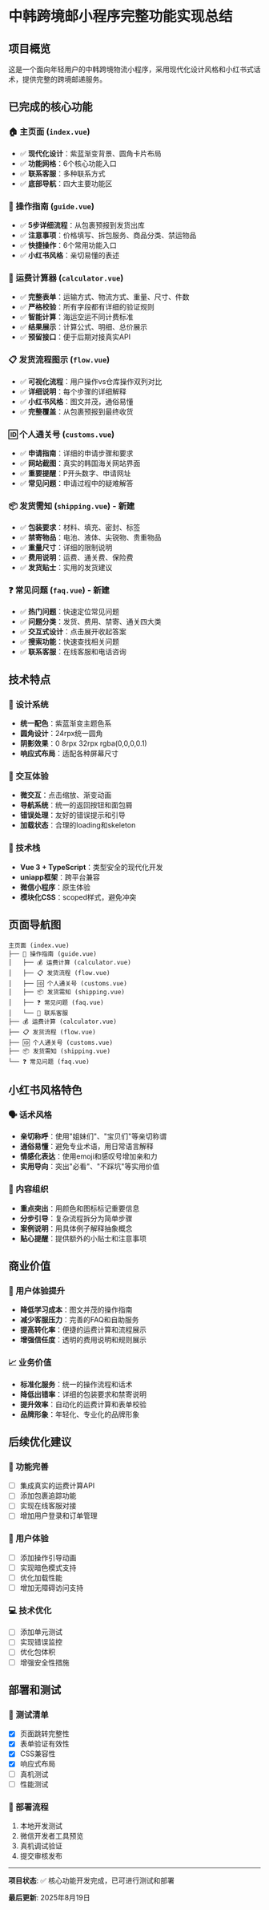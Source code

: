 # 中韩跨境邮小程序完整功能实现总结

## 项目概览
这是一个面向年轻用户的中韩跨境物流小程序，采用现代化设计风格和小红书式话术，提供完整的跨境邮递服务。

## 已完成的核心功能

### 🏠 主页面 (`index.vue`)
- ✅ **现代化设计**：紫蓝渐变背景、圆角卡片布局
- ✅ **功能网格**：6个核心功能入口
- ✅ **联系客服**：多种联系方式
- ✅ **底部导航**：四大主要功能区

### 📖 操作指南 (`guide.vue`)
- ✅ **5步详细流程**：从包裹预报到发货出库
- ✅ **注意事项**：价格填写、拆包服务、商品分类、禁运物品
- ✅ **快捷操作**：6个常用功能入口
- ✅ **小红书风格**：亲切易懂的表述

### 🧮 运费计算器 (`calculator.vue`)
- ✅ **完整表单**：运输方式、物流方式、重量、尺寸、件数
- ✅ **严格校验**：所有字段都有详细的验证规则
- ✅ **智能计算**：海运空运不同计费标准
- ✅ **结果展示**：计算公式、明细、总价展示
- ✅ **预留接口**：便于后期对接真实API

### 📋 发货流程图示 (`flow.vue`)
- ✅ **可视化流程**：用户操作vs仓库操作双列对比
- ✅ **详细说明**：每个步骤的详细解释
- ✅ **小红书风格**：图文并茂，通俗易懂
- ✅ **完整覆盖**：从包裹预报到最终收货

### 🆔 个人通关号 (`customs.vue`)
- ✅ **申请指南**：详细的申请步骤和要求
- ✅ **网站截图**：真实的韩国海关网站界面
- ✅ **重要提醒**：P开头数字、申请网址
- ✅ **常见问题**：申请过程中的疑难解答

### 📦 发货需知 (`shipping.vue`) - 新建
- ✅ **包装要求**：材料、填充、密封、标签
- ✅ **禁寄物品**：电池、液体、尖锐物、贵重物品
- ✅ **重量尺寸**：详细的限制说明
- ✅ **费用说明**：运费、通关费、保险费
- ✅ **发货贴士**：实用的发货建议

### ❓ 常见问题 (`faq.vue`) - 新建
- ✅ **热门问题**：快速定位常见问题
- ✅ **问题分类**：发货、费用、禁寄、通关四大类
- ✅ **交互式设计**：点击展开收起答案
- ✅ **搜索功能**：快速查找相关问题
- ✅ **联系客服**：在线客服和电话咨询

## 技术特点

### 🎨 设计系统
- **统一配色**：紫蓝渐变主题色系
- **圆角设计**：24rpx统一圆角
- **阴影效果**：0 8rpx 32rpx rgba(0,0,0,0.1)
- **响应式布局**：适配各种屏幕尺寸

### 💫 交互体验
- **微交互**：点击缩放、渐变动画
- **导航系统**：统一的返回按钮和面包屑
- **错误处理**：友好的错误提示和引导
- **加载状态**：合理的loading和skeleton

### 🔧 技术栈
- **Vue 3 + TypeScript**：类型安全的现代化开发
- **uniapp框架**：跨平台兼容
- **微信小程序**：原生体验
- **模块化CSS**：scoped样式，避免冲突

## 页面导航图

```
主页面 (index.vue)
├── 📖 操作指南 (guide.vue)
│   ├── 💰 运费计算 (calculator.vue)
│   ├── 📋 发货流程 (flow.vue)
│   ├── 🆔 个人通关号 (customs.vue)
│   ├── 📦 发货需知 (shipping.vue)
│   ├── ❓ 常见问题 (faq.vue)
│   └── 💬 联系客服
├── 💰 运费计算 (calculator.vue)
├── 📋 发货流程 (flow.vue)
├── 🆔 个人通关号 (customs.vue)
├── 📦 发货需知 (shipping.vue)
└── ❓ 常见问题 (faq.vue)
```

## 小红书风格特色

### 🗣️ 话术风格
- **亲切称呼**：使用"姐妹们"、"宝贝们"等亲切称谓
- **通俗易懂**：避免专业术语，用日常语言解释
- **情感化表达**：使用emoji和感叹号增加亲和力
- **实用导向**：突出"必看"、"不踩坑"等实用价值

### 🎯 内容组织
- **重点突出**：用颜色和图标标记重要信息
- **分步引导**：复杂流程拆分为简单步骤
- **案例说明**：用具体例子解释抽象概念
- **贴心提醒**：提供额外的小贴士和注意事项

## 商业价值

### 👥 用户体验提升
- **降低学习成本**：图文并茂的操作指南
- **减少客服压力**：完善的FAQ和自助服务
- **提高转化率**：便捷的运费计算和流程展示
- **增强信任度**：透明的费用说明和规则展示

### 📈 业务价值
- **标准化服务**：统一的操作流程和话术
- **降低出错率**：详细的包装要求和禁寄说明
- **提升效率**：自动化的运费计算和表单校验
- **品牌形象**：年轻化、专业化的品牌形象

## 后续优化建议

### 🔄 功能完善
- [ ] 集成真实的运费计算API
- [ ] 添加包裹追踪功能
- [ ] 实现在线客服对接
- [ ] 增加用户登录和订单管理

### 📱 用户体验
- [ ] 添加操作引导动画
- [ ] 实现暗色模式支持
- [ ] 优化加载性能
- [ ] 增加无障碍访问支持

### 💻 技术优化
- [ ] 添加单元测试
- [ ] 实现错误监控
- [ ] 优化包体积
- [ ] 增强安全性措施

## 部署和测试

### 🧪 测试清单
- [x] 页面跳转完整性
- [x] 表单验证有效性  
- [x] CSS兼容性
- [x] 响应式布局
- [ ] 真机测试
- [ ] 性能测试

### 🚀 部署流程
1. 本地开发测试
2. 微信开发者工具预览
3. 真机调试验证
4. 提交审核发布

---

**项目状态**: ✅ 核心功能开发完成，已可进行测试和部署

**最后更新**: 2025年8月19日
